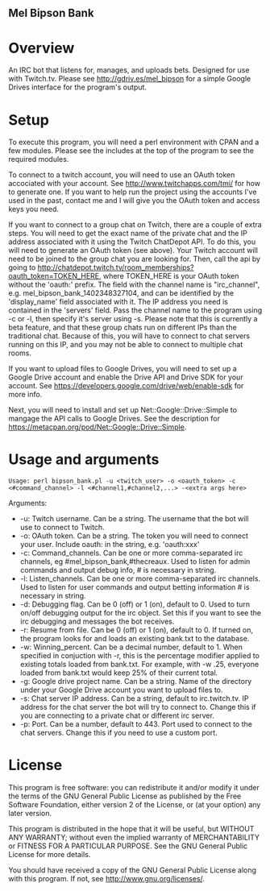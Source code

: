 ## Mel Bipson Bank

# Overview
An IRC bot that listens for, manages, and uploads bets. Designed for use with Twitch.tv.  Please see http://gdriv.es/mel_bipson for a simple Google Drives interface for the program's output.

# Setup
To execute this program, you will need a perl environment with CPAN and a few modules.  Please see the includes at the top of the program to see the required modules.

To connect to a twitch account, you will need to use an OAuth token accociated with your account. See http://www.twitchapps.com/tmi/ for how to generate one.  If you want to help run the project using the accounts I've used in the past, contact me and I will give you the OAuth token and access keys you need.

If you want to connect to a group chat on Twitch, there are a couple of extra steps.  You will need to get the exact name of the private chat and the IP address associated with it using the Twitch ChatDepot API. To do this, you will need to generate an OAuth token (see above).  Your Twitch account will need to be joined to the group chat you are looking for.  Then, call the api by going to http://chatdepot.twitch.tv/room_memberships?oauth_token=TOKEN_HERE, where TOKEN_HERE is your OAuth token without the 'oauth:' prefix.  The field with the channel name is "irc_channel", e.g. mel_bipson_bank_1402348327104, and can be identified by the 'display_name' field associated with it. The IP address you need is contained in the 'servers' field.  Pass the channel name to the program using -c or -l, then specify it's server using -s.  Please note that this is currently a beta feature, and that these group chats run on different IPs than the traditional chat.  Because of this, you will have to connect to chat servers running on this IP, and you may not be able to connect to multiple chat rooms.

If you want to upload files to Google Drives, you will need to set up a Google Drive account and enable the Drive API and Drive SDK for your account.  See https://developers.google.com/drive/web/enable-sdk for more info.  
 
Next, you will need to install and set up Net::Google::Drive::Simple to mangage the API calls to Google Drives.  See the description for https://metacpan.org/pod/Net::Google::Drive::Simple.

# Usage and arguments

```
Usage: perl bipson_bank.pl -u <twitch_user> -o <oauth_token> -c <#command_channel> -l <#channel1,#channel2,...> -<extra args here>
```

Arguments:
* -u: Twitch username.  Can be a string.  The username that the bot will use to connect to Twitch.
* -o: OAuth token.  Can be a string.  The token you will need to connect your user.  Include oauth: in the string, e.g. 'oauth:xxx'
* -c: Command_channels.  Can be one or more comma-separated irc channels, eg #mel_bipson_bank,#thecreaux.  Used to listen for admin commands and output debug info, # is necessary in string.
* -l: Listen_channels.   Can be one or more comma-separated irc channels.  Used to listen for user commands and output betting information # is necessary in string.
* -d: Debugging flag.  Can be 0 (off) or 1 (on), default to 0.  Used to turn on/off debugging output for the irc object.  Set this if you want to see the irc debugging and messages the bot receives.
* -r: Resume from file.  Can be 0 (off) or 1 (on), default to 0.  If turned on, the program looks for and loads an existing bank.txt to the database.
* -w: Winning_percent.  Can be a decimal number, default to 1.  When specified in conjuction with -r, this is the percentage modifier applied to existing totals loaded from bank.txt.  For example, with -w .25, everyone loaded from bank.txt would keep 25% of their current total.
* -g: Google drive project name.  Can be a string.  Name of the directory under your Google Drive account you want to upload files to. 
* -s: Chat server IP address.  Can be a string, default to irc.twitch.tv.  IP address for the chat server the bot will try to connect to.  Change this if you are connecting to a private chat or different irc server.
* -p: Port.  Can be a number, default to 443.  Port used to connect to the chat servers.  Change this if you need to use a custom port.

# License

This program is free software: you can redistribute it and/or modify
it under the terms of the GNU General Public License as published by
the Free Software Foundation, either version 2 of the License, or
(at your option) any later version.

This program is distributed in the hope that it will be useful,
but WITHOUT ANY WARRANTY; without even the implied warranty of
MERCHANTABILITY or FITNESS FOR A PARTICULAR PURPOSE.  See the
GNU General Public License for more details.

You should have received a copy of the GNU General Public License
along with this program.  If not, see <http://www.gnu.org/licenses/>.
